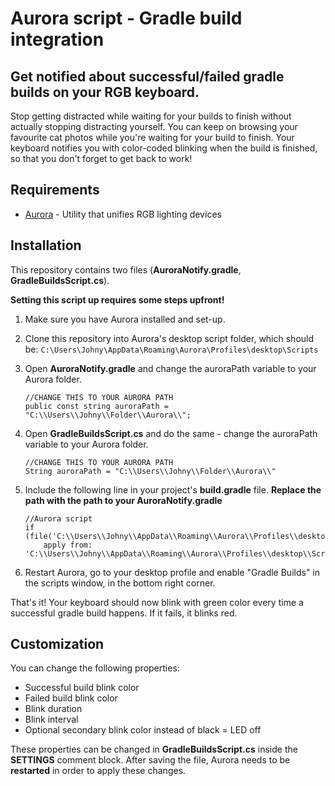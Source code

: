 # Aurora script - Gradle build integration

## Get notified about successful/failed gradle builds on your RGB keyboard.
Stop getting distracted while waiting for your builds to finish without actually stopping distracting yourself.
You can keep on browsing your favourite cat photos while you're waiting for your build to finish.
Your keyboard notifies you with color-coded blinking when the build is finished, so that you don't forget to get back to work!

## Requirements
* [Aurora](https://github.com/antonpup/Aurora "Aurora GitHub Repository") - Utility that unifies RGB lighting devices

## Installation
This repository contains two files (**AuroraNotify.gradle**, **GradleBuildsScript.cs**). 

**Setting this script up requires some steps upfront!**

1. Make sure you have Aurora installed and set-up.
2. Clone this repository into Aurora's desktop script folder, which should be: `C:\Users\Johny\AppData\Roaming\Aurora\Profiles\desktop\Scripts`
3. Open **AuroraNotify.gradle** and change the auroraPath variable to your Aurora folder.

    ```
    //CHANGE THIS TO YOUR AURORA PATH
    public const string auroraPath = "C:\\Users\\Johny\\Folder\\Aurora\\";
    ```
4. Open **GradleBuildsScript.cs** and do the same - change the auroraPath variable to your Aurora folder.

    ```
    //CHANGE THIS TO YOUR AURORA PATH
    String auroraPath = "C:\\Users\\Johny\\Folder\\Aurora\\"
    ```
5. Include the following line in your project's **build.gradle** file.
    **Replace the path with the path to your AuroraNotify.gradle**

    ```
    //Aurora script
    if (file('C:\\Users\\Johny\\AppData\\Roaming\\Aurora\\Profiles\\desktop\\Scripts\\AuroraNotify.gradle').exists())
        apply from: 'C:\\Users\\Johny\\AppData\\Roaming\\Aurora\\Profiles\\desktop\\Scripts\\AuroraNotify.gradle'
    ```
6. Restart Aurora, go to your desktop profile and enable "Gradle Builds" in the scripts window, in the bottom right corner.

That's it! Your keyboard should now blink with green color every time a successful gradle build happens. If it fails, it blinks red.

## Customization
You can change the following properties:
* Successful build blink color
* Failed build blink color
* Blink duration
* Blink interval
* Optional secondary blink color instead of black = LED off

These properties can be changed in **GradleBuildsScript.cs** inside the **SETTINGS** comment block.
After saving the file, Aurora needs to be **restarted** in order to apply these changes.